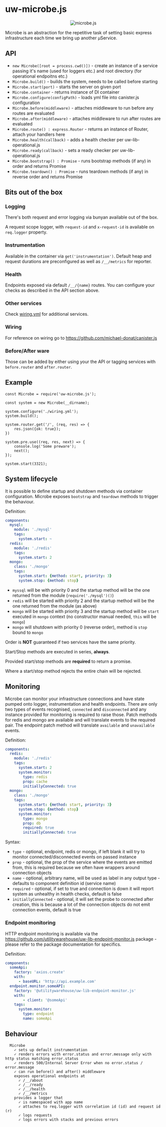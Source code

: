 # uw-microbe.js

<p align="center">
  <img src="https://raw.githubusercontent.com/utilitywarehouse/uw-microbe.js/master/logo.jpg" alt="microbe.js"/>
</p>

Microbe is an abstraction for the repetitive task of setting basic express infrastructure each time we bring up another μService.

## API

- `new Microbe([root = process.cwd()])` - create an instance of a service passing it's name (used for loggers etc.) and root directory (for operational endpoitns etc.)
- `Microbe.build()` - builds the system, needs to be called before starting
- `Microbe.start(port)` - starts the server on given port
- `Microbe.container` - returns instance of DI container
- `Microbe.configure(configPath)` - loads yml file into canister.js configuration
- `Microbe.before(middleware)` - attaches middleware to run before any routes are evaluated
- `Microbe.after(middleware)` - attaches middleware to run after routes are evaluated
- `Microbe.route() : express.Router` - returns an instance of Router, attach your handlers here
- `Microbe.health(callback)` - adds a health checker per uw-lib-operational.js
- `Microbe.ready(callback)` - sets a ready checker per uw-lib-operational.js
- `Microbe.bootstrap() : Promise` - runs bootstrap methods (if any) in order and returns Promise
- `Microbe.teardown() : Promise` - runs teardown methods (if any) in reverse order and returns Promise


## Bits out of the box

### Logging

There's both request and error logging via bunyan available out of the box.

A request scope logger, with `request-id` and `x-request-id` is available on `req.logger` property.

### Instrumentation

Available in the container via `get('instrumentation')`. Default heap and request durations are preconfigured as well as `/__/metrics` for reporter.

### Health

Endpoints exposed via default `/__/{name}` routes. You can configure your checks as described in the API section above.

### Other services

Check [wiring.yml](wiring.yml) for additional services.

### Wiring

For reference on wiring go to https://github.com/michael-donat/canister.js

### Before/After ware

Those can be added by either using your the API or tagging services with `before.router` and `after.router`.  

## Example

```nodejs
const Microbe = require('uw-microbe.js');

const system = new Microbe(__dirname);

system.configure('./wiring.yml');
system.build();

system.router.get('/', (req, res) => {
	res.json({ok: true});
})

system.pre.use((req, res, next) => {
	console.log('Some preware');
	next();
});

system.start(3321);
```

## System lifecycle

It is possible to define startup and shutdown methods via container configuration. Microbe exposes `bootstrap` and `teardown` methods to trigger the behaviour.

Definition:

```yml
components:
  mysql:
    module: './mysql'
    tags:
      system.start: ~
  redis:
    module: './redis'
    tags:
      system.start: 2
  mongo:
    class: './mongo'
    tags:
      system.start: {method: start, priority: 3}
      system.stop: {method: stop}
```

- `myssql` will be with priority 0 and the startup method will be the one returned from the module (`require('./mysql')()`)
- `redis` will be started with priority 2 and the startup method will be the one returned from the module (as above)
- `mongo` will be started with priority 3 and the startup method will be `start` executed in `mongo` context (no constructor manual needed, `this` will be `mongo`)
- `mongo` will shutdown with priority 0 (reverse order), method is `stop` bound to `mongo`

Order is **NOT** guaranteed if two services have the same priority.
 
Start/Stop methods are executed in series, **always**. 

Provided start/stop methods are **required** to return a promise.

Where a start/stop method rejects the entire chain will be rejected.

## Monitoring

Microbe can monitor your infrastructure connections and have state pumped onto logger, instrumentation and health endpoints. 
There are only two types of events recognised, `connected` and `disconnected` and any instance provided for monitoring is required to raise those. 
Patch methods for redis and mongo are available and will translate events to the required pair. The endpoint patch method will translate `available` and `unavailable` events.

Definition:

```yml
components:
  redis:
    module: './redis'
    tags:
      system.start: 2
      system.monitor:
        type: redis
        prop: cache
        initiallyConnected: true
  mongo:
    class: './mongo'
    tags:
      system.start: {method: start, priority: 3}
      system.stop: {method: stop}
      system.monitor:
        type: mongo
        prop: db
        required: true
        initiallyConnected: true
```

Syntax:

- `type` - optional, endpoint, redis or mongo, if left blank it will try to monitor connected/disconnected events on passed instance
- `prop` - optional, the prop of the service where the events are emitted from, this is required  because we often have wrappers around connection objects
- `name` - optional, arbitrary name, will be used as label in any output type - defaults to component definition id (service name)
- `required` - optional, if set to true and connection is down it will report system as unhealthy in health checks, default is false
- `initiallyConnected` - optional, it will set the probe to connected after creation, this is because a lot of the connection objects do not emit connection events, default is true

### Endpoint monitoring

HTTP endpoint monitoring is available via the https://github.com/utilitywarehouse/uw-lib-endpoint-monitor.js package - please refer to the package documentation for specifics. 

Definition:

```yml
components:
  someApi:
    factory: 'axios.create'
    with:
      - baseURL: 'http://api.example.com'
  endpoint.monitor.someAPI:
    factory: '@utilitywarehouse/uw-lib-endpoint-monitor.js'
    with:
        - client: '@someApi'
    tags:
      system.monitor:
        type: endpoint
        name: someApi
```

## Behaviour

```
  Microbe
    ✓ sets up default instrumentation
    ✓ renders errors with error.status and error.message only with http status matching error.status
    ✓ renders 500/Internal Server Error when no error.status / error.message
    ✓ can run before() and after() middleware
    exposes operational endpoints at
      ✓ /__/about
      ✓ /__/ready
      ✓ /__/health
      ✓ /__/metrics
    provides a logger that
      ✓ is namespaced with app name
      ✓ attaches to req.logger with correlation id (id) and request id (r)
      ✓ logs requests
      ✓ logs errors with stacks and previous errors

```
